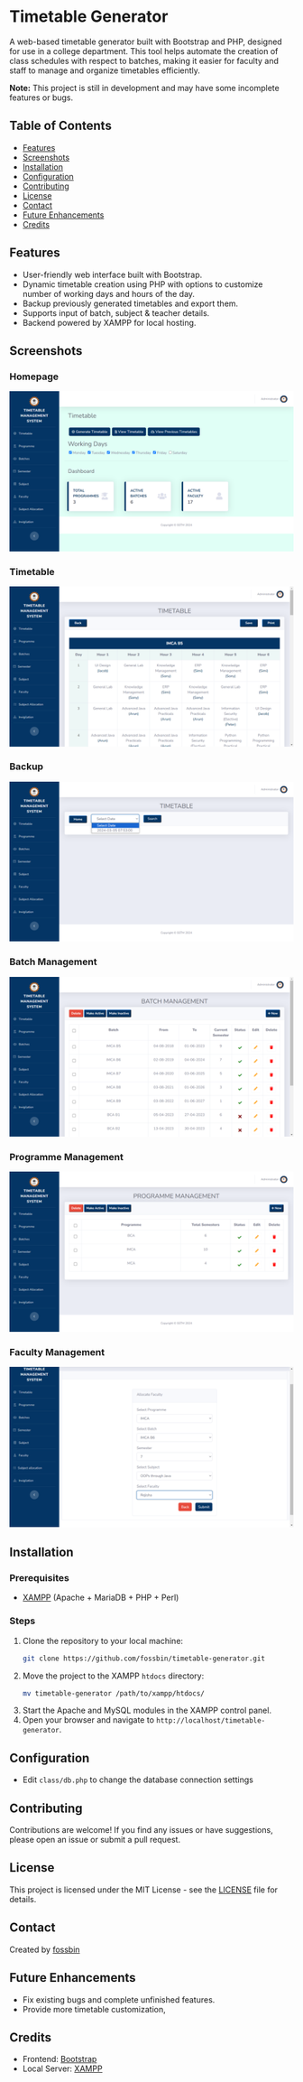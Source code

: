 # Timetable Generator

A web-based timetable generator built with Bootstrap and PHP, designed for use in a college department. This tool helps automate the creation of class schedules with respect to batches, making it easier for faculty and staff to manage and organize timetables efficiently.

**Note:** This project is still in development and may have some incomplete features or bugs.

## Table of Contents
- [Features](#features)
- [Screenshots](#screenshots)
- [Installation](#installation)
- [Configuration](#configuration)
- [Contributing](#contributing)
- [License](#license)
- [Contact](#contact)
- [Future Enhancements](#future-enhancements)
- [Credits](#credits)

## Features
- User-friendly web interface built with Bootstrap.
- Dynamic timetable creation using PHP with options to customize number of working days and hours of the day.
- Backup previously generated timetables and export them.
- Supports input of batch, subject & teacher details.
- Backend powered by XAMPP for local hosting.

## Screenshots

### Homepage
![Homepage](/screenshots/main.png)

### Timetable
![Timetable](/screenshots/timetable.png)

### Backup
![Backup and Search](/screenshots/backup.png)

### Batch Management
![Batch Management](/screenshots/batch.png)

### Programme Management
![Programme Management](/screenshots/programme.png)

### Faculty Management
![Faculty Management](/screenshots/faculty.png)

## Installation

### Prerequisites
- [XAMPP](https://www.apachefriends.org/index.html) (Apache + MariaDB + PHP + Perl)

### Steps
1. Clone the repository to your local machine:
    ```bash
    git clone https://github.com/fossbin/timetable-generator.git
    ```
2. Move the project to the XAMPP `htdocs` directory:
    ```bash
    mv timetable-generator /path/to/xampp/htdocs/
    ```
3. Start the Apache and MySQL modules in the XAMPP control panel.
4. Open your browser and navigate to `http://localhost/timetable-generator`.

## Configuration
- Edit `class/db.php` to change the database connection settings 

## Contributing
Contributions are welcome! If you find any issues or have suggestions, please open an issue or submit a pull request.

## License
This project is licensed under the MIT License - see the [LICENSE](LICENSE.md) file for details.

## Contact
Created by [fossbin](https://github.com/fossbin)

## Future Enhancements
- Fix existing bugs and complete unfinished features.
- Provide more timetable customization,

## Credits
- Frontend: [Bootstrap](https://getbootstrap.com)
- Local Server: [XAMPP](https://www.apachefriends.org/index.html)
